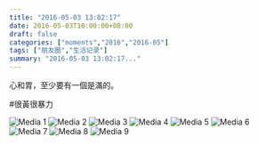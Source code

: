 ```yaml
---
title: "2016-05-03 13:02:17"
date: 2016-05-03T10:00:00+08:00
draft: false
categories: ["moments","2016","2016-05"]
tags: ["朋友圈","生活记录"]
summary: "2016-05-03 13:02:17..."
---
```


心和胃，至少要有一個是滿的。

#很黃很暴力

![Media 1](/Moments/photos/2016-05-03/201605031302170.jpg)
![Media 2](/Moments/photos/2016-05-03/201605031302171.jpg)
![Media 3](/Moments/photos/2016-05-03/201605031302172.jpg)
![Media 4](/Moments/photos/2016-05-03/201605031302173.jpg)
![Media 5](/Moments/photos/2016-05-03/201605031302174.jpg)
![Media 6](/Moments/photos/2016-05-03/201605031302175.jpg)
![Media 7](/Moments/photos/2016-05-03/201605031302176.jpg)
![Media 8](/Moments/photos/2016-05-03/201605031302177.jpg)
![Media 9](/Moments/photos/2016-05-03/201605031302178.jpg)


